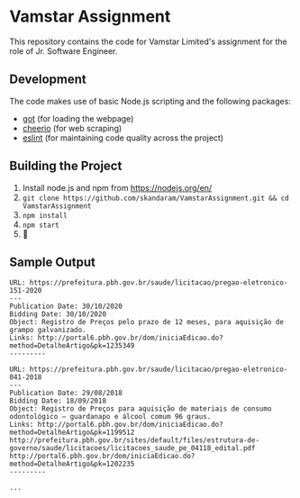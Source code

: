 # Vamstar Assignment

This repository contains the code for Vamstar Limited's assignment for the role of Jr. Software Engineer.

## Development

The code makes use of basic Node.js scripting and the following packages:

- [got](https://www.npmjs.com/package/got) (for loading the webpage)
- [cheerio](https://www.npmjs.com/package/cheerio) (for web scraping)
- [eslint](https://www.npmjs.com/package/eslint) (for maintaining code quality across the project)

## Building the Project

1. Install node.js and npm from https://nodejs.org/en/
2. `git clone https://github.com/skandaram/VamstarAssignment.git && cd VamstarAssignment`
3. `npm install`
4. `npm start`
5. 🎉

## Sample Output

```
URL: https://prefeitura.pbh.gov.br/saude/licitacao/pregao-eletronico-151-2020
---
Publication Date: 30/10/2020
Bidding Date: 30/10/2020
Object: Registro de Preços pelo prazo de 12 meses, para aquisição de grampo galvanizado.
Links: http://portal6.pbh.gov.br/dom/iniciaEdicao.do?method=DetalheArtigo&pk=1235349
---------

URL: https://prefeitura.pbh.gov.br/saude/licitacao/pregao-eletronico-041-2018
---
Publication Date: 29/08/2018
Bidding Date: 18/09/2018
Object: Registro de Preços para aquisição de materiais de consumo odontológico – guardanapo e álcool comum 96 graus.
Links: http://portal6.pbh.gov.br/dom/iniciaEdicao.do?method=DetalheArtigo&pk=1199512
http://prefeitura.pbh.gov.br/sites/default/files/estrutura-de-governo/saude/licitacoes/licitacoes_saude_pe_04118_edital.pdf
http://portal6.pbh.gov.br/dom/iniciaEdicao.do?method=DetalheArtigo&pk=1202235
---------

...
```
